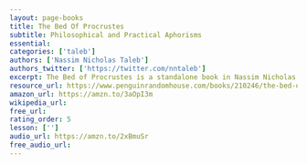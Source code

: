 ```yaml
---
layout: page-books
title: The Bed Of Procrustes
subtitle: Philosophical and Practical Aphorisms
essential: 
categories: ['taleb']
authors: ['Nassim Nicholas Taleb']
authors_twitter: ['https://twitter.com/nntaleb']
excerpt: The Bed of Procrustes is a standalone book in Nassim Nicholas Taleb’s landmark Incerto series, an investigation of opacity, luck, uncertainty, probability, human error, risk, and decision-making in a world we don’t understand. The other books in the series are Fooled by Randomness, The Black Swan, Antifragile, and Skin in the Game. By the author of the modern classic The Black Swan, this collection of aphorisms and meditations expresses his major ideas in ways you least expect. The Bed of Procrustes takes its title from Greek mythology the story of a man who made his visitors fit his bed to perfection by either stretching them or cutting their limbs.
resource_url: https://www.penguinrandomhouse.com/books/210246/the-bed-of-procrustes-by-nassim-nicholas-taleb/
amazon_url: https://amzn.to/3aOpI3m
wikipedia_url: 
free_url: 
rating_order: 5
lesson: ['']
audio_url: https://amzn.to/2xBmuSr
free_audio_url: 
---
```

